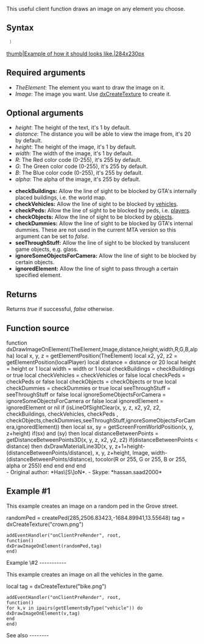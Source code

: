 <lowercasetitle/>

This useful client function draws an image on any element you choose.

Syntax
------

``` Lua
 ) 
```

[thumb|Example of how it should looks like.|284x230px](/docs/file:dxdrawimageonelement.png.md "wikilink")

Required arguments
------------------

-   *TheElement*: The element you want to draw the image on it.
-   *Image*: The image you want. Use [dxCreateTexture](/docs/dxcreatetexture.md "wikilink") to create it.

Optional arguments
------------------

-   *height*: The height of the text, it's 1 by default.
-   *distance*: The distance you will be able to view the image from, it's 20 by default.
-   *height*: The height of the image, it's 1 by default.
-   *width*: The width of the image, it's 1 by default.
-   *R*: The Red color code (0-255), it's 255 by default.
-   *G*: The Green color code (0-255), it's 255 by default.
-   *B*: The Blue color code (0-255), it's 255 by default.
-   *alpha*: The alpha of the image, it's 255 by default.

<!-- -->

-   **checkBuildings:** Allow the line of sight to be blocked by GTA's internally placed buildings, i.e. the world map.
-   **checkVehicles:** Allow the line of sight to be blocked by [vehicles](/docs/vehicle.md "wikilink").
-   **checkPeds:** Allow the line of sight to be blocked by peds, i.e. [players](/docs/player.md "wikilink").
-   **checkObjects:** Allow the line of sight to be blocked by [objects](/docs/object.md "wikilink").
-   **checkDummies:** Allow the line of sight to be blocked by GTA's internal dummies. These are not used in the current MTA version so this argument can be set to *false*.
-   **seeThroughStuff:** Allow the line of sight to be blocked by translucent game objects, e.g. glass.
-   **ignoreSomeObjectsForCamera:** Allow the line of sight to be blocked by certain objects.
-   **ignoredElement:** Allow the line of sight to pass through a certain specified element.

Returns
-------

Returns *true* if successful, *false* otherwise.

Function source
---------------

<section name="Client" class="client" show="true">
    function dxDrawImageOnElement(TheElement,Image,distance,height,width,R,G,B,alpha)
                    local x, y, z = getElementPosition(TheElement)
                    local x2, y2, z2 = getElementPosition(localPlayer)
                    local distance = distance or 20
                    local height = height or 1
                    local width = width or 1
                                    local checkBuildings = checkBuildings or true
                                    local checkVehicles = checkVehicles or false
                                    local checkPeds = checkPeds or false
                                    local checkObjects = checkObjects or true
                                    local checkDummies = checkDummies or true
                                    local seeThroughStuff = seeThroughStuff or false
                                    local ignoreSomeObjectsForCamera = ignoreSomeObjectsForCamera or false
                                    local ignoredElement = ignoredElement or nil
                    if (isLineOfSightClear(x, y, z, x2, y2, z2, checkBuildings, checkVehicles, checkPeds , checkObjects,checkDummies,seeThroughStuff,ignoreSomeObjectsForCamera,ignoredElement)) then
                        local sx, sy = getScreenFromWorldPosition(x, y, z+height)
                        if(sx) and (sy) then
                            local distanceBetweenPoints = getDistanceBetweenPoints3D(x, y, z, x2, y2, z2)
                            if(distanceBetweenPoints < distance) then
                                dxDrawMaterialLine3D(x, y, z+1+height-(distanceBetweenPoints/distance), x, y, z+height, Image, width-(distanceBetweenPoints/distance), tocolor(R or 255, G or 255, B or 255, alpha or 255))
                            end
                        end
                end
        end

</section>
-   Original author: *Has\[S\]oN*.
-   Skype: *hassan.saad2000*

Example \#1
-----------

This example creates an image on a random ped in the Grove street.

<section name="Client" class="client" show="true">
    randomPed = createPed(285,2506.83423,-1684.89941,13.55648)
    tag = dxCreateTexture("crown.png")
     
    addEventHandler("onClientPreRender", root,
    function()
    dxDrawImageOnElement(randomPed,tag)
    end)

</section>
Example \#2
-----------

This example creates an image on all the vehicles in the game.

<section name="Client" class="client" show="true">
    local tag = dxCreateTexture("bike.png")
     
    addEventHandler("onClientPreRender", root,
    function()
    for k,v in ipairs(getElementsByType("vehicle")) do
    dxDrawImageOnElement(v,tag)
    end
    end) 

</section>
See also
--------
